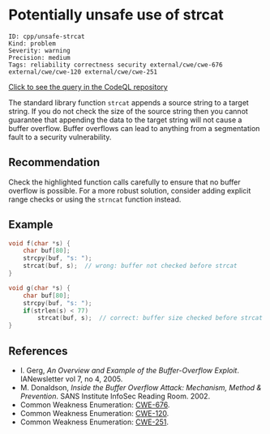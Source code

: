 # Potentially unsafe use of strcat

```
ID: cpp/unsafe-strcat
Kind: problem
Severity: warning
Precision: medium
Tags: reliability correctness security external/cwe/cwe-676 external/cwe/cwe-120 external/cwe/cwe-251

```
[Click to see the query in the CodeQL repository](https://github.com/github/codeql/tree/main/cpp/ql/src/Likely%20Bugs/Memory%20Management/UnsafeUseOfStrcat.ql)

The standard library function `strcat` appends a source string to a target string. If you do not check the size of the source string then you cannot guarantee that appending the data to the target string will not cause a buffer overflow. Buffer overflows can lead to anything from a segmentation fault to a security vulnerability.


## Recommendation
Check the highlighted function calls carefully to ensure that no buffer overflow is possible. For a more robust solution, consider adding explicit range checks or using the `strncat` function instead.


## Example

```cpp
void f(char *s) {
	char buf[80];
	strcpy(buf, "s: ");
	strcat(buf, s);  // wrong: buffer not checked before strcat
}

void g(char *s) {
	char buf[80];
	strcpy(buf, "s: ");
	if(strlen(s) < 77)
		strcat(buf, s);  // correct: buffer size checked before strcat
}

```

## References
* I. Gerg, *An Overview and Example of the Buffer-Overflow Exploit*. IANewsletter vol 7, no 4, 2005.
* M. Donaldson, *Inside the Buffer Overflow Attack: Mechanism, Method & Prevention*. SANS Institute InfoSec Reading Room. 2002.
* Common Weakness Enumeration: [CWE-676](https://cwe.mitre.org/data/definitions/676.html).
* Common Weakness Enumeration: [CWE-120](https://cwe.mitre.org/data/definitions/120.html).
* Common Weakness Enumeration: [CWE-251](https://cwe.mitre.org/data/definitions/251.html).